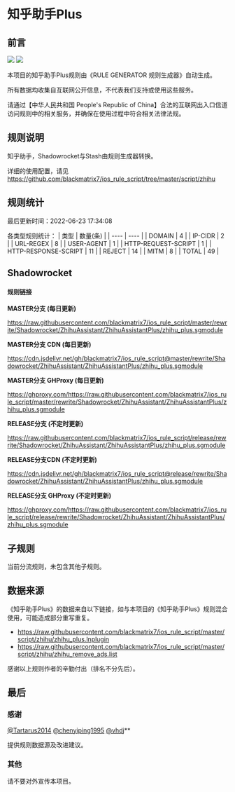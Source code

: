# 知乎助手Plus

## 前言

![](https://shields.io/badge/-移除重复规则-ff69b4) ![](https://shields.io/badge/-MITM--HOSTNAME合并-brightgreen) 

本项目的知乎助手Plus规则由《RULE GENERATOR 规则生成器》自动生成。

所有数据均收集自互联网公开信息，不代表我们支持或使用这些服务。

请通过【中华人民共和国 People's Republic of China】合法的互联网出入口信道访问规则中的相关服务，并确保在使用过程中符合相关法律法规。
## 规则说明
知乎助手，Shadowrocket与Stash由规则生成器转换。

详细的使用配置，请见 https://github.com/blackmatrix7/ios_rule_script/tree/master/script/zhihu

## 规则统计

最后更新时间：2022-06-23 17:34:08

各类型规则统计：
| 类型 | 数量(条)  | 
| ---- | ----  |
| DOMAIN | 4  | 
| IP-CIDR | 2  | 
| URL-REGEX | 8  | 
| USER-AGENT | 1  | 
| HTTP-REQUEST-SCRIPT | 1  | 
| HTTP-RESPONSE-SCRIPT | 11  | 
| REJECT | 14  | 
| MITM | 8  | 
| TOTAL | 49  | 


## Shadowrocket 

#### 规则链接
**MASTER分支 (每日更新)**

https://raw.githubusercontent.com/blackmatrix7/ios_rule_script/master/rewrite/Shadowrocket/ZhihuAssistant/ZhihuAssistantPlus/zhihu_plus.sgmodule

**MASTER分支 CDN (每日更新)**

https://cdn.jsdelivr.net/gh/blackmatrix7/ios_rule_script@master/rewrite/Shadowrocket/ZhihuAssistant/ZhihuAssistantPlus/zhihu_plus.sgmodule

**MASTER分支 GHProxy (每日更新)**

https://ghproxy.com/https://raw.githubusercontent.com/blackmatrix7/ios_rule_script/master/rewrite/Shadowrocket/ZhihuAssistant/ZhihuAssistantPlus/zhihu_plus.sgmodule

**RELEASE分支 (不定时更新)**

https://raw.githubusercontent.com/blackmatrix7/ios_rule_script/release/rewrite/Shadowrocket/ZhihuAssistant/ZhihuAssistantPlus/zhihu_plus.sgmodule

**RELEASE分支CDN (不定时更新)**

https://cdn.jsdelivr.net/gh/blackmatrix7/ios_rule_script@release/rewrite/Shadowrocket/ZhihuAssistant/ZhihuAssistantPlus/zhihu_plus.sgmodule

**RELEASE分支 GHProxy (不定时更新)**

https://ghproxy.com/https://raw.githubusercontent.com/blackmatrix7/ios_rule_script/release/rewrite/Shadowrocket/ZhihuAssistant/ZhihuAssistantPlus/zhihu_plus.sgmodule

## 子规则

当前分流规则，未包含其他子规则。


## 数据来源

《知乎助手Plus》的数据来自以下链接，如与本项目的《知乎助手Plus》规则混合使用，可能造成部分重写重复。

- https://raw.githubusercontent.com/blackmatrix7/ios_rule_script/master/script/zhihu/zhihu_plus.lnplugin
- https://raw.githubusercontent.com/blackmatrix7/ios_rule_script/master/script/zhihu/zhihu_remove_ads.list


感谢以上规则作者的辛勤付出（排名不分先后）。

## 最后

### 感谢

[@Tartarus2014](https://github.com/Tartarus2014)  [@chenyiping1995](https://github.com/chenyiping1995) [@vhdj](https://github.com/vhdj)**

提供规则数据源及改进建议。

### 其他

请不要对外宣传本项目。